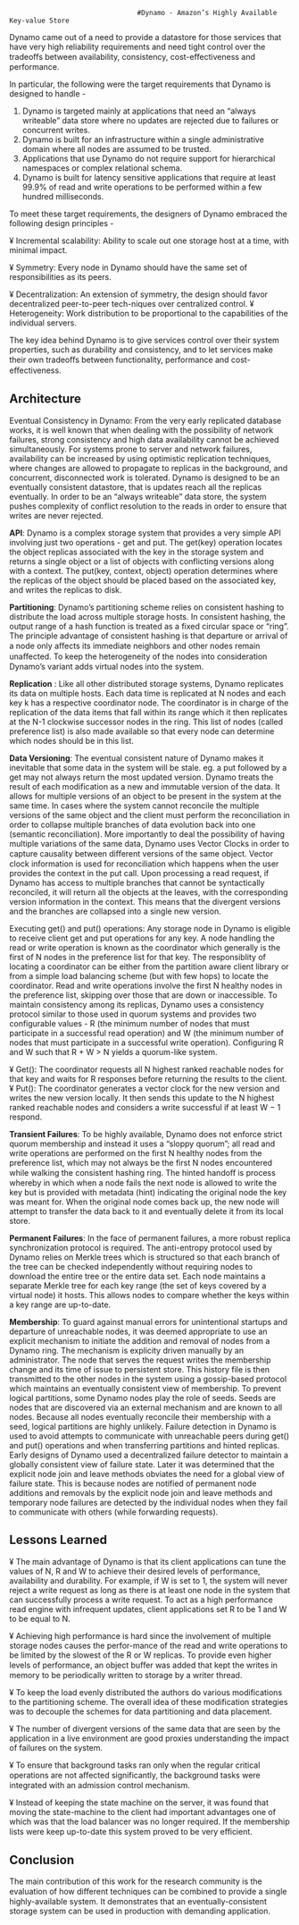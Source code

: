 


                                    #Dynamo - Amazon’s Highly Available Key-value Store


Dynamo came out of a need to provide a datastore for those services that have very high reliability requirements and need tight control over the tradeoﬀs between availability, consistency, cost-eﬀectiveness and performance.

In particular, the following were the target requirements that Dynamo is designed to handle -

1.	Dynamo is targeted mainly at applications that need an “always writeable” data store where no updates are rejected due to failures or concurrent writes.
2.	Dynamo is built for an infrastructure within a single administrative domain where all nodes are assumed to be trusted.
3.	Applications that use Dynamo do not require support for hierarchical namespaces or complex relational schema.
4.	Dynamo is built for latency sensitive applications that require at least 99.9% of read and write operations to be performed within a few hundred milliseconds.

To meet these target requirements, the designers of Dynamo embraced the following design principles -

¥	Incremental scalability: Ability to scale out one storage host at a time, with minimal impact.

¥	Symmetry: Every node in Dynamo should have the same set of responsibilities as its peers.

¥	Decentralization: An extension of symmetry, the design should favor decentralized peer-to-peer tech-niques over centralized control.
¥	Heterogeneity: Work distribution to be proportional to the capabilities of the individual servers.

The key idea behind Dynamo is to give services control over their system properties, such as durability and consistency, and to let services make their own tradeoﬀs between functionality, performance and cost-eﬀectiveness.

## Architecture

Eventual Consistency in Dynamo: From the very early replicated database works, it is well known that when dealing with the possibility of network failures, strong consistency and high data availability cannot be achieved simultaneously. For systems prone to server and network failures, availability can be increased by using optimistic replication techniques, where changes are allowed to propagate to replicas in the background, and concurrent, disconnected work is tolerated. Dynamo is designed to be an eventually consistent datastore, that is updates reach all the replicas eventually. In order to be an “always writeable” data store, the system pushes complexity of conflict resolution to the reads in order to ensure that writes are never rejected.

**API**: Dynamo is a complex storage system that provides a very simple API involving just two operations - get and put. The get(key) operation locates the object replicas associated with the key in the storage system and returns a single object or a list of objects with conflicting versions along with a context. The put(key, context, object) operation determines where the replicas of the object should be placed based on the associated key, and writes the replicas to disk.


**Partitioning**: Dynamo’s partitioning scheme relies on consistent hashing to distribute the load across multiple storage hosts. In consistent hashing, the output range of a hash function is treated as a fixed circular space or “ring”. The principle advantage of consistent hashing is that departure or arrival of a node only aﬀects its immediate neighbors and other nodes remain unaﬀected. To keep the heterogeneity of the nodes into consideration Dynamo’s variant adds virtual nodes into the system.

**Replication** : Like all other distributed storage systems, Dynamo replicates its data on multiple hosts. Each data time is replicated at N nodes and each key k has a respective coordinator node. The coordinator is in charge of the replication of the data items that fall within its range which it then replicates at the N-1 clockwise successor nodes in the ring. This list of nodes (called preference list) is also made available so that every node can determine which nodes should be in this list.

**Data Versioning**: The eventual consistent nature of Dynamo makes it inevitable that some data in the system will be stale. eg. a put followed by a get may not always return the most updated version. Dynamo treats the result of each modification as a new and immutable version of the data. It allows for multiple versions of an object to be present in the system at the same time. In cases where the system cannot reconcile the multiple versions of the same object and the client must perform the reconciliation in order to collapse multiple branches of data evolution back into one (semantic reconciliation). More importantly to deal the possibility of having multiple variations of the same data, Dynamo uses Vector Clocks in order to capture causality between diﬀerent versions of the same object. Vector clock information is used for reconciliation which happens when the user provides the context in the put call. Upon processing a read request, if Dynamo has access to multiple branches that cannot be syntactically reconciled, it will return all the objects at the leaves, with the corresponding version information in the context. This means that the divergent versions and the branches are collapsed into a single new version.

Executing get() and put() operations: Any storage node in Dynamo is eligible to receive client get and put operations for any key. A node handling the read or write operation is known as the coordinator which generally is the first of N nodes in the preference list for that key. The responsiblity of locating a coordinator can be either from the partition aware client library or from a simple load balancing scheme (but with few hops) to locate the coordinator. Read and write operations involve the first N healthy nodes in the preference list, skipping over those that are down or inaccessible. To maintain consistency among its replicas, Dynamo uses a consistency protocol similar to those used in quorum systems and provides two configurable values - R (the minimum number of nodes that must participate in a successful read operation) and W (the minimum number of nodes that must participate in a successful write operation). Configuring R and W such that R + W > N yields a quorum-like system.

¥	Get(): The coordinator requests all N highest ranked reachable nodes for that key and waits for R responses before returning the results to the client.
¥	Put(): The coordinator generates a vector clock for the new version and writes the new version locally. It then sends this update to the N highest ranked reachable nodes and considers a write successful if at least W − 1 respond.

**Transient Failures**: To be highly available, Dynamo does not enforce strict quorum membership and instead it uses a “sloppy quorum”; all read and write operations are performed on the first N healthy nodes from the preference list, which may not always be the first N nodes encountered while walking the consistent hashing ring. The hinted handoﬀ is process whereby in which when a node fails the next node is allowed to write the key but is provided with metadata (hint) indicating the original node the key was meant for. When the original node comes back up, the new node will attempt to transfer the data back to it and eventually delete it from its local store.

**Permanent Failures**: In the face of permanent failures, a more robust replica synchronization protocol is required. The anti-entropy protocol used by Dynamo relies on Merkle trees which is structured so that each branch of the tree can be checked independently without requiring nodes to download the entire tree or the entire data set. Each node maintains a separate Merkle tree for each key range (the set of keys covered by a virtual node) it hosts. This allows nodes to compare whether the keys within a key range are up-to-date.


**Membership**: To guard against manual errors for unintentional startups and departure of unreachable nodes, it was deemed appropriate to use an explicit mechanism to initiate the addition and removal of nodes from a Dynamo ring. The mechanism is explicity driven manually by an administrator. The node that serves the request writes the membership change and its time of issue to persistent store. This history file is then transmitted to the other nodes in the system using a gossip-based protocol which maintains an eventually consistent view of membership. To prevent logical partitions, some Dynamo nodes play the role of seeds. Seeds are nodes that are discovered via an external mechanism and are known to all nodes. Because all nodes eventually reconcile their membership with a seed, logical partitions are highly unlikely. Failure detection in Dynamo is used to avoid attempts to communicate with unreachable peers during get() and put() operations and when transferring partitions and hinted replicas. Early designs of Dynamo used a decentralized failure detector to maintain a globally consistent view of failure state. Later it was determined that the explicit node join and leave methods obviates the need for a global view of failure state. This is because nodes are notified of permanent node additions and removals by the explicit node join and leave methods and temporary node failures are detected by the individual nodes when they fail to communicate with others (while forwarding requests).

## Lessons Learned


¥	The main advantage of Dynamo is that its client applications can tune the values of N, R and W to achieve their desired levels of performance, availability and durability. For example, if W is set to 1, the system will never reject a write request as long as there is at least one node in the system that can successfully process a write request. To act as a high performance read engine with infrequent updates, client applications set R to be 1 and W to be equal to N.

¥	Achieving high performance is hard since the involvement of multiple storage nodes causes the perfor-mance of the read and write operations to be limited by the slowest of the R or W replicas. To provide even higher levels of performance, an object buﬀer was added that kept the writes in memory to be periodically written to storage by a writer thread.

¥	To keep the load evenly distributed the authors do various modifications to the partitioning scheme. The overall idea of these modification strategies was to decouple the schemes for data partitioning and data placement.

¥	The number of divergent versions of the same data that are seen by the application in a live environment are good proxies understanding the impact of failures on the system.

¥	To ensure that background tasks ran only when the regular critical operations are not aﬀected significantly, the background tasks were integrated with an admission control mechanism.

¥	Instead of keeping the state machine on the server, it was found that moving the state-machine to the client had important advantages one of which was that the load balancer was no longer required. If the membership lists were keep up-to-date this system proved to be very eﬃcient.

## Conclusion

The main contribution of this work for the research community is the evaluation of how diﬀerent techniques can be combined to provide a single highly-available system. It demonstrates that an eventually-consistent storage system can be used in production with demanding application.
